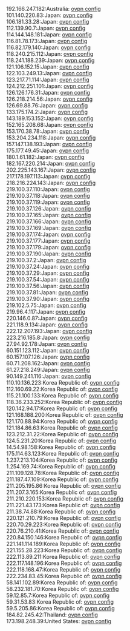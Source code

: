192.166.247.182:Australia: [ovpn config](vpn/192_166_247_182.ovpn)  
101.140.220.83:Japan: [ovpn config](vpn/101_140_220_83.ovpn)  
106.181.33.28:Japan: [ovpn config](vpn/106_181_33_28.ovpn)  
112.139.90.7:Japan: [ovpn config](vpn/112_139_90_7.ovpn)  
114.144.148.181:Japan: [ovpn config](vpn/114_144_148_181.ovpn)  
116.81.78.173:Japan: [ovpn config](vpn/116_81_78_173.ovpn)  
116.82.179.140:Japan: [ovpn config](vpn/116_82_179_140.ovpn)  
118.240.215.112:Japan: [ovpn config](vpn/118_240_215_112.ovpn)  
118.241.188.239:Japan: [ovpn config](vpn/118_241_188_239.ovpn)  
121.106.152.15:Japan: [ovpn config](vpn/121_106_152_15.ovpn)  
122.103.249.13:Japan: [ovpn config](vpn/122_103_249_13.ovpn)  
123.217.71.114:Japan: [ovpn config](vpn/123_217_71_114.ovpn)  
124.212.251.101:Japan: [ovpn config](vpn/124_212_251_101.ovpn)  
126.126.176.31:Japan: [ovpn config](vpn/126_126_176_31.ovpn)  
126.218.214.56:Japan: [ovpn config](vpn/126_218_214_56.ovpn)  
126.69.88.76:Japan: [ovpn config](vpn/126_69_88_76.ovpn)  
133.175.174.2:Japan: [ovpn config](vpn/133_175_174_2.ovpn)  
143.189.153.152:Japan: [ovpn config](vpn/143_189_153_152.ovpn)  
152.165.208.68:Japan: [ovpn config](vpn/152_165_208_68.ovpn)  
153.170.38.78:Japan: [ovpn config](vpn/153_170_38_78.ovpn)  
153.204.234.118:Japan: [ovpn config](vpn/153_204_234_118.ovpn)  
157.147.138.193:Japan: [ovpn config](vpn/157_147_138_193.ovpn)  
175.177.49.45:Japan: [ovpn config](vpn/175_177_49_45.ovpn)  
180.1.61.182:Japan: [ovpn config](vpn/180_1_61_182.ovpn)  
182.167.220.214:Japan: [ovpn config](vpn/182_167_220_214.ovpn)  
202.225.143.167:Japan: [ovpn config](vpn/202_225_143_167.ovpn)  
217.178.197.113:Japan: [ovpn config](vpn/217_178_197_113.ovpn)  
218.216.224.143:Japan: [ovpn config](vpn/218_216_224_143.ovpn)  
219.100.37.110:Japan: [ovpn config](vpn/219_100_37_110.ovpn)  
219.100.37.118:Japan: [ovpn config](vpn/219_100_37_118.ovpn)  
219.100.37.119:Japan: [ovpn config](vpn/219_100_37_119.ovpn)  
219.100.37.126:Japan: [ovpn config](vpn/219_100_37_126.ovpn)  
219.100.37.165:Japan: [ovpn config](vpn/219_100_37_165.ovpn)  
219.100.37.166:Japan: [ovpn config](vpn/219_100_37_166.ovpn)  
219.100.37.169:Japan: [ovpn config](vpn/219_100_37_169.ovpn)  
219.100.37.174:Japan: [ovpn config](vpn/219_100_37_174.ovpn)  
219.100.37.177:Japan: [ovpn config](vpn/219_100_37_177.ovpn)  
219.100.37.179:Japan: [ovpn config](vpn/219_100_37_179.ovpn)  
219.100.37.190:Japan: [ovpn config](vpn/219_100_37_190.ovpn)  
219.100.37.2:Japan: [ovpn config](vpn/219_100_37_2.ovpn)  
219.100.37.24:Japan: [ovpn config](vpn/219_100_37_24.ovpn)  
219.100.37.29:Japan: [ovpn config](vpn/219_100_37_29.ovpn)  
219.100.37.54:Japan: [ovpn config](vpn/219_100_37_54.ovpn)  
219.100.37.56:Japan: [ovpn config](vpn/219_100_37_56.ovpn)  
219.100.37.81:Japan: [ovpn config](vpn/219_100_37_81.ovpn)  
219.100.37.90:Japan: [ovpn config](vpn/219_100_37_90.ovpn)  
219.102.5.75:Japan: [ovpn config](vpn/219_102_5_75.ovpn)  
219.96.4.117:Japan: [ovpn config](vpn/219_96_4_117.ovpn)  
220.146.0.87:Japan: [ovpn config](vpn/220_146_0_87.ovpn)  
221.118.9.134:Japan: [ovpn config](vpn/221_118_9_134.ovpn)  
222.12.207.193:Japan: [ovpn config](vpn/222_12_207_193.ovpn)  
223.216.185.8:Japan: [ovpn config](vpn/223_216_185_8.ovpn)  
27.94.92.178:Japan: [ovpn config](vpn/27_94_92_178.ovpn)  
60.151.123.112:Japan: [ovpn config](vpn/60_151_123_112.ovpn)  
60.157.107.126:Japan: [ovpn config](vpn/60_157_107_126.ovpn)  
60.71.208.162:Japan: [ovpn config](vpn/60_71_208_162.ovpn)  
61.27.218.249:Japan: [ovpn config](vpn/61_27_218_249.ovpn)  
90.149.241.116:Japan: [ovpn config](vpn/90_149_241_116.ovpn)  
110.10.136.223:Korea Republic of: [ovpn config](vpn/110_10_136_223.ovpn)  
112.160.69.22:Korea Republic of: [ovpn config](vpn/112_160_69_22.ovpn)  
115.21.100.133:Korea Republic of: [ovpn config](vpn/115_21_100_133.ovpn)  
118.36.233.252:Korea Republic of: [ovpn config](vpn/118_36_233_252.ovpn)  
120.142.94.17:Korea Republic of: [ovpn config](vpn/120_142_94_17.ovpn)  
121.168.188.200:Korea Republic of: [ovpn config](vpn/121_168_188_200.ovpn)  
121.170.88.94:Korea Republic of: [ovpn config](vpn/121_170_88_94.ovpn)  
121.184.86.63:Korea Republic of: [ovpn config](vpn/121_184_86_63.ovpn)  
123.212.31.22:Korea Republic of: [ovpn config](vpn/123_212_31_22.ovpn)  
124.5.231.20:Korea Republic of: [ovpn config](vpn/124_5_231_20.ovpn)  
14.54.98.158:Korea Republic of: [ovpn config](vpn/14_54_98_158.ovpn)  
175.114.63.123:Korea Republic of: [ovpn config](vpn/175_114_63_123.ovpn)  
1.237.213.104:Korea Republic of: [ovpn config](vpn/1_237_213_104.ovpn)  
1.254.169.74:Korea Republic of: [ovpn config](vpn/1_254_169_74.ovpn)  
211.109.128.78:Korea Republic of: [ovpn config](vpn/211_109_128_78.ovpn)  
211.187.47.109:Korea Republic of: [ovpn config](vpn/211_187_47_109.ovpn)  
211.205.195.86:Korea Republic of: [ovpn config](vpn/211_205_195_86.ovpn)  
211.207.3.165:Korea Republic of: [ovpn config](vpn/211_207_3_165.ovpn)  
211.210.220.153:Korea Republic of: [ovpn config](vpn/211_210_220_153.ovpn)  
211.221.43.173:Korea Republic of: [ovpn config](vpn/211_221_43_173.ovpn)  
211.38.74.88:Korea Republic of: [ovpn config](vpn/211_38_74_88.ovpn)  
220.121.210.79:Korea Republic of: [ovpn config](vpn/220_121_210_79.ovpn)  
220.70.29.223:Korea Republic of: [ovpn config](vpn/220_70_29_223.ovpn)  
220.76.210.41:Korea Republic of: [ovpn config](vpn/220_76_210_41.ovpn)  
220.84.150.146:Korea Republic of: [ovpn config](vpn/220_84_150_146.ovpn)  
221.141.114.189:Korea Republic of: [ovpn config](vpn/221_141_114_189.ovpn)  
221.155.28.223:Korea Republic of: [ovpn config](vpn/221_155_28_223.ovpn)  
222.113.89.211:Korea Republic of: [ovpn config](vpn/222_113_89_211.ovpn)  
222.117.148.196:Korea Republic of: [ovpn config](vpn/222_117_148_196.ovpn)  
222.118.168.47:Korea Republic of: [ovpn config](vpn/222_118_168_47.ovpn)  
222.234.83.45:Korea Republic of: [ovpn config](vpn/222_234_83_45.ovpn)  
58.141.102.89:Korea Republic of: [ovpn config](vpn/58_141_102_89.ovpn)  
58.232.181.70:Korea Republic of: [ovpn config](vpn/58_232_181_70.ovpn)  
59.12.85.7:Korea Republic of: [ovpn config](vpn/59_12_85_7.ovpn)  
59.31.53.83:Korea Republic of: [ovpn config](vpn/59_31_53_83.ovpn)  
59.5.205.86:Korea Republic of: [ovpn config](vpn/59_5_205_86.ovpn)  
184.82.245.42:Thailand: [ovpn config](vpn/184_82_245_42.ovpn)  
173.198.248.39:United States: [ovpn config](vpn/173_198_248_39.ovpn)  
